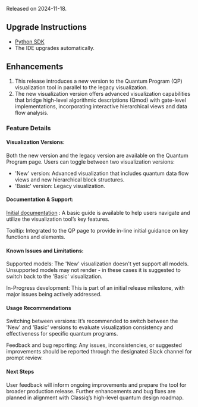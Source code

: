 Released on 2024-11-18.

## Upgrade Instructions

-   [Python SDK](../classiq_101/registration_installations.md/#platform-version-updates)
-   The IDE upgrades automatically.

## Enhancements

1. This release introduces a new version to the Quantum Program (QP) visualization tool in parallel to the legacy visualization.
2. The new visualization version offers advanced visualization capabilities that bridge high-level algorithmic descriptions (Qmod) with gate-level implementations, incorporating interactive hierarchical views and data flow analysis.

### Feature Details

#### Visualization Versions:

Both the new version and the legacy version are available on the Quantum Program page.
Users can toggle between two visualization versions:

-   'New' version: Advanced visualization that includes quantum data flow views and new hierarchical block structures.
-   'Basic' version: Legacy visualization.

#### Documentation & Support:

[Initial documentation](../user-guide/analysis/quantum-program-visualization-tool/new-version.md) : A basic guide is available to help users navigate and utilize the visualization tool’s key features.

Tooltip: Integrated to the QP page to provide in-line initial guidance on key functions and elements.

#### Known Issues and Limitations:

Supported models: The 'New' visualization doesn't yet support all models. Unsupported models may not render - in these cases it is suggested to switch back to the 'Basic' visualization.

In-Progress development: This is part of an initial release milestone, with major issues being actively addressed.

#### Usage Recommendations

Switching between versions: It’s recommended to switch between the 'New' and 'Basic' versions to evaluate visualization consistency and effectiveness for specific quantum programs.

Feedback and bug reporting: Any issues, inconsistencies, or suggested improvements should be reported through the designated Slack channel for prompt review.

#### Next Steps

User feedback will inform ongoing improvements and prepare the tool for broader production release. Further enhancements and bug fixes are planned in alignment with Classiq’s high-level quantum design roadmap.
